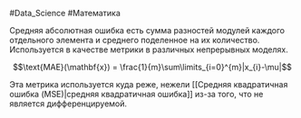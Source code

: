#Data_Science #Математика 

Средняя абсолютная ошибка есть сумма разностей модулей каждого отдельного элемента и среднего поделенное на их количество. Используется в качестве метрики в различных непрерывных моделях.

$$\text{MAE}(\mathbf{x}) = \frac{1}{m}\sum\limits_{i=0}^{m}|x_{i}-\mu|$$

Эта метрика используется куда реже, нежели [[Средняя квадратичная ошибка (MSE)|средняя квадратичная ошибка]] из-за того, что не является дифференцируемой.